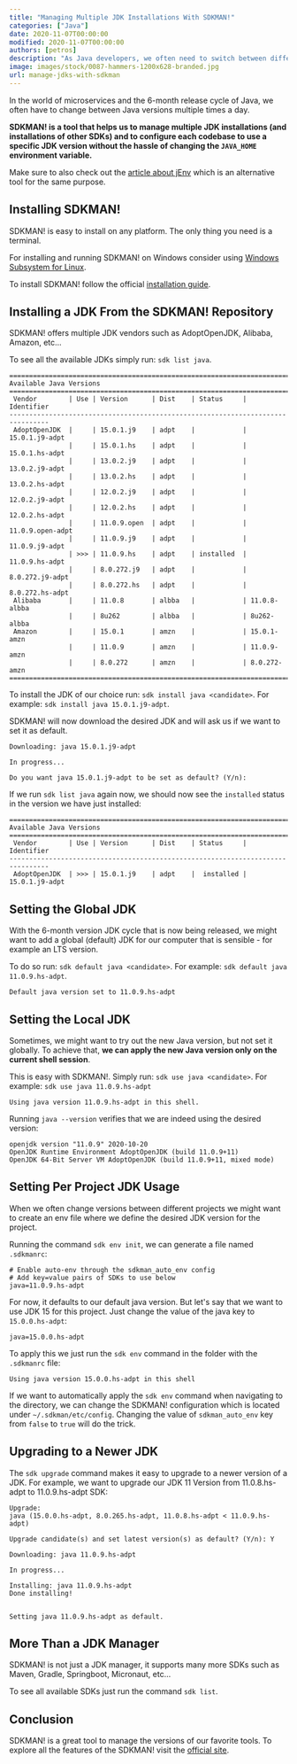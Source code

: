 ```yaml
---
title: "Managing Multiple JDK Installations With SDKMAN!"
categories: ["Java"]
date: 2020-11-07T00:00:00
modified: 2020-11-07T00:00:00
authors: [petros]
description: "As Java developers, we often need to switch between different versions of the JDK for different projects. SDKMAN! makes this easy."
image: images/stock/0087-hammers-1200x628-branded.jpg
url: manage-jdks-with-sdkman
---
```


In the world of microservices and the 6-month release cycle of Java, we often have to change between Java versions multiple times a day.

**SDKMAN! is a tool that helps us to manage multiple JDK installations (and installations of other SDKs) and to configure each codebase to use a specific JDK version without the hassle of changing the `JAVA_HOME` environment variable.**

Make sure to also check out the [article about jEnv](/manage-jdks-with-jenv/) which is an alternative tool for the same purpose.

## Installing SDKMAN!

SDKMAN! is easy to install on any platform. The only thing you need is a terminal.

For installing and running SDKMAN! on Windows consider using [Windows Subsystem for Linux](https://docs.microsoft.com/en-us/windows/wsl/install-win10).

To install SDKMAN! follow the official [installation guide](https://sdkman.io/install).

## Installing a JDK From the SDKMAN! Repository

SDKMAN! offers multiple JDK vendors such as AdoptOpenJDK, Alibaba, Amazon, etc...

To see all the available JDKs simply run: `sdk list java`.

```text
================================================================================
Available Java Versions
================================================================================
 Vendor        | Use | Version      | Dist    | Status     | Identifier
--------------------------------------------------------------------------------
 AdoptOpenJDK  |     | 15.0.1.j9    | adpt    |            | 15.0.1.j9-adpt
               |     | 15.0.1.hs    | adpt    |            | 15.0.1.hs-adpt
               |     | 13.0.2.j9    | adpt    |            | 13.0.2.j9-adpt
               |     | 13.0.2.hs    | adpt    |            | 13.0.2.hs-adpt
               |     | 12.0.2.j9    | adpt    |            | 12.0.2.j9-adpt
               |     | 12.0.2.hs    | adpt    |            | 12.0.2.hs-adpt
               |     | 11.0.9.open  | adpt    |            | 11.0.9.open-adpt
               |     | 11.0.9.j9    | adpt    |            | 11.0.9.j9-adpt
               | >>> | 11.0.9.hs    | adpt    | installed  | 11.0.9.hs-adpt
               |     | 8.0.272.j9   | adpt    |            | 8.0.272.j9-adpt
               |     | 8.0.272.hs   | adpt    |            | 8.0.272.hs-adpt
 Alibaba       |     | 11.0.8       | albba   |            | 11.0.8-albba
               |     | 8u262        | albba   |            | 8u262-albba
 Amazon        |     | 15.0.1       | amzn    |            | 15.0.1-amzn
               |     | 11.0.9       | amzn    |            | 11.0.9-amzn
               |     | 8.0.272      | amzn    |            | 8.0.272-amzn
================================================================================
```

To install the JDK of our choice run: `sdk install java <candidate>`. For example: `sdk install java 15.0.1.j9-adpt`.

SDKMAN! will now download the desired JDK and will ask us if we want to set it as default.

```text
Downloading: java 15.0.1.j9-adpt

In progress...

Do you want java 15.0.1.j9-adpt to be set as default? (Y/n):
```

If we run `sdk list java` again now, we should now see the `installed` status in the version we have just installed:
```text
================================================================================
Available Java Versions
================================================================================
 Vendor        | Use | Version      | Dist    | Status     | Identifier
--------------------------------------------------------------------------------
 AdoptOpenJDK  | >>> | 15.0.1.j9    | adpt    |  installed | 15.0.1.j9-adpt
```

## Setting the Global JDK

With the 6-month version JDK cycle that is now being released, we might want to add a global (default) JDK for our computer that is sensible - for example an LTS version.

To do so run: `sdk default java <candidate>`. For example: `sdk default java 11.0.9.hs-adpt`.

```text
Default java version set to 11.0.9.hs-adpt
```

## Setting the Local JDK

Sometimes, we might want to try out the new Java version, but not set it globally.
To achieve that, **we can apply the new Java version only on the current shell session**.

This is easy with SDKMAN!. Simply run: `sdk use java <candidate>`. For example: `sdk use java 11.0.9.hs-adpt`

```text
Using java version 11.0.9.hs-adpt in this shell.
```

Running `java --version` verifies that we are indeed using the desired version:
```text
openjdk version "11.0.9" 2020-10-20
OpenJDK Runtime Environment AdoptOpenJDK (build 11.0.9+11)
OpenJDK 64-Bit Server VM AdoptOpenJDK (build 11.0.9+11, mixed mode)
```

## Setting Per Project JDK Usage

When we often change versions between different projects we might want to create an env file where we define the desired JDK version for the project.

Running the command `sdk env init`, we can generate a file named `.sdkmanrc`:

```text
# Enable auto-env through the sdkman_auto_env config
# Add key=value pairs of SDKs to use below
java=11.0.9.hs-adpt
```

For now, it defaults to our default java version. But let's say that we want to use JDK 15 for this project.
Just change the value of the java key to `15.0.0.hs-adpt`:

```text
java=15.0.0.hs-adpt
```

To apply this we just run the `sdk env` command in the folder with the `.sdkmanrc` file:

```text
Using java version 15.0.0.hs-adpt in this shell
``` 

If we want to automatically apply the `sdk env` command when navigating to the directory, 
we can change the SDKMAN! configuration which is located under `~/.sdkman/etc/config`. Changing the value of `sdkman_auto_env` key from `false` to `true` will do the trick.

## Upgrading to a Newer JDK

The `sdk upgrade` command makes it easy to upgrade to a newer version of a JDK. For example, we want to upgrade our JDK 11 Version from 11.0.8.hs-adpt to 11.0.9.hs-adpt SDK:

```text
Upgrade:
java (15.0.0.hs-adpt, 8.0.265.hs-adpt, 11.0.8.hs-adpt < 11.0.9.hs-adpt)

Upgrade candidate(s) and set latest version(s) as default? (Y/n): Y

Downloading: java 11.0.9.hs-adpt

In progress...

Installing: java 11.0.9.hs-adpt
Done installing!


Setting java 11.0.9.hs-adpt as default.
```

## More Than a JDK Manager

SDKMAN! is not just a JDK manager, it supports many more SDKs such as Maven, Gradle, Springboot, Micronaut, etc...

To see all available SDKs just run the command `sdk list`.

## Conclusion

SDKMAN! is a great tool to manage the versions of our favorite tools. To explore all the features of the SDKMAN! visit the [official site](https://sdkman.io/).

